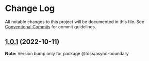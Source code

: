 # Change Log

All notable changes to this project will be documented in this file.
See [Conventional Commits](https://conventionalcommits.org) for commit guidelines.

## [1.0.1](https://github.com/toss/slash/compare/@toss/async-boundary@1.0.0...@toss/async-boundary@1.0.1) (2022-10-11)

**Note:** Version bump only for package @toss/async-boundary
